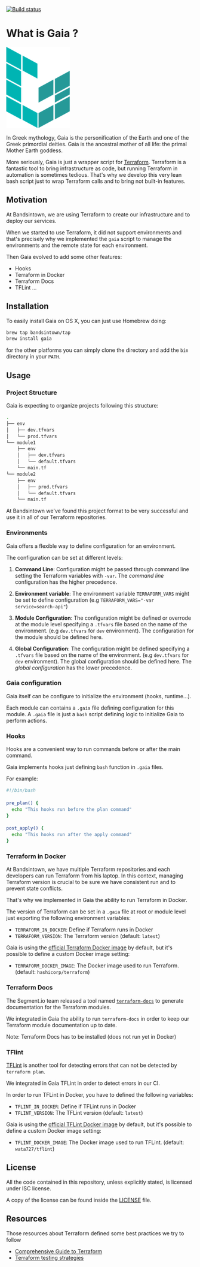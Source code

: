 [![Build status](https://badge.buildkite.com/c701c3b9833a32d772707ca89c5ac4503a414523ee1ea6a573.svg)](https://buildkite.com/bandsintown/gaia)

What is Gaia ?
====

![Gaia](logo.png)

In Greek mythology, Gaia is the personification of the Earth and one of the Greek primordial deities. Gaia is the ancestral mother of all life: the primal Mother Earth goddess.

More seriously, Gaia is just a wrapper script for [Terraform](https://www.terraform.io/). Terraform is a fantastic tool to bring infrastructure as code, but running Terraform in automation 
is sometimes tedious. That's why we develop this very lean bash script just to wrap Terraform calls and to bring not built-in features.

## Motivation

At Bandsintown, we are using Terraform to create our infrastructure and to deploy our services.

When we started to use Terraform, it did not support environments and that's precisely why we implemented the `gaia` script to manage the environments and the remote state for each environment.

Then Gaia evolved to add some other features:

- Hooks
- Terraform in Docker
- Terraform Docs
- TFLint
...


## Installation

To easily install Gaia on OS X, you can just use Homebrew doing:

```sh
brew tap bandsintown/tap
brew install gaia
```

for the other platforms you can simply clone the directory and add the `bin` directory in your `PATH`.


## Usage

### Project Structure

Gaia is expecting to organize projects following this structure:


```bash
.
├── env
│   ├── dev.tfvars
│   └── prod.tfvars
└── module1
    ├── env
    │   ├── dev.tfvars
    │   └── default.tfvars
    └── main.tf
└── module2
    ├── env
    │   ├── prod.tfvars
    │   └── default.tfvars
    └── main.tf
```

At Bandsintown we've found this project format to be very successful and use it in all of our Terraform repositories.


### Environments

Gaia offers a flexible way to define configuration for an environment.

The configuration can be set at different levels: 
 
1. **Command Line**:  Configuration might be passed through command line setting the Terraform variables with `-var`. 
The *command line* configuration has the higher precedence.

2. **Environment variable**: The environment variable `TERRAFORM_VARS` might be set to define configuration (e.g `TERRAFORM_VARS="-var service=search-api"`)

3. **Module Configuration**: The configuration might be defined or overrode at the module level specifying a `.tfvars` file based on the name of the environment. (e.g `dev.tfvars` for `dev` environment). The configuration for the module should be defined here. 

4. **Global Configuration**: The configuration might be defined specifying a `.tfvars` file based on the name of the environment. (e.g `dev.tfvars` for `dev` environment). The global configuration should be defined here.
The *global configuration* has the lower precedence.


### Gaia configuration

Gaia itself can be configure to initialize the environment (hooks, runtime...). 

Each module can contains a `.gaia` file defining configuration for this module. 
A `.gaia` file is just a `bash` script defining logic to initialize Gaia to perform actions.

### Hooks

Hooks are a convenient way to run commands before or after the main command. 

Gaia implements hooks just defining `bash` function in `.gaia` files.

For example:

```bash
#!/bin/bash

pre_plan() {
  echo "This hooks run before the plan command" 
}

post_apply() {
  echo "This hooks run after the apply command" 
}

```

### Terraform in Docker

At Bandsintown, we have multiple Terraform repositories and each developers can run Terraform from his laptop. 
In this context, managing Terraform version is crucial to be sure we have consistent run and to prevent state conflicts. 

That's why we implemented in Gaia the ability to run Terraform in Docker. 

The version of Terraform can be set in a `.gaia` file at root or module level just exporting the following environment variables:

 - `TERRAFORM_IN_DOCKER`: Define if Terraform runs in Docker
 - `TERRAFORM_VERSION`: The Terraform version (default: `latest`)

Gaia is using the [official Terraform Docker image](https://store.docker.com/community/images/hashicorp/terraform) by default, but it's possible to define a custom Docker image setting:
 
 - `TERRAFORM_DOCKER_IMAGE`: The Docker image used to run Terraform. (default: `hashicorp/terraform`)

### Terraform Docs

The Segment.io team released a tool named [`terraform-docs`](https://github.com/segmentio/terraform-docs) to generate documentation for the Terraform modules.

We integrated in Gaia the ability to run `terraform-docs` in order to keep our Terraform module documentation up to date.

Note: Terraform Docs has to be installed (does not run yet in Docker)

### TFlint

[TFLint](https://github.com/wata727/tflint) is another tool for detecting errors that can not be detected by `terraform plan`.

We integrated in Gaia TFLint in order to detect errors in our CI.

In order to run TFLint in Docker, you have to defined the following variables:

 - `TFLINT_IN_DOCKER`: Define if TFLint runs in Docker
 - `TFLINT_VERSION`: The TFLint version (default: `latest`)

Gaia is using the [official TFLint Docker image](https://hub.docker.com/r/wata727/tflint) by default, but it's possible to define a custom Docker image setting:
 
 - `TFLINT_DOCKER_IMAGE`: The Docker image used to run TFLint. (default: `wata727/tflint`)


## License

All the code contained in this repository, unless explicitly stated, is
licensed under ISC license.

A copy of the license can be found inside the [LICENSE](LICENSE) file.

## Resources

Those resources about Terraform defined some best practices we try to follow 

 - [Comprehensive Guide to Terraform](https://blog.gruntwork.io/a-comprehensive-guide-to-terraform-b3d32832baca)
 - [Terraform testing strategies](https://www.contino.io/insights/top-3-terraform-testing-strategies-for-ultra-reliable-infrastructure-as-code)

